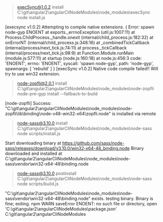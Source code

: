 
> execSync@1.0.2 install C:\git\angular2\angularCliNodeModules\node_modules\execSync
> node install.js

[execsync v1.0.2] Attempting to compile native extensions.
{ Error: spawn node-gyp ENOENT
    at exports._errnoException (util.js:1007:11)
    at Process.ChildProcess._handle.onexit (internal/child_process.js:182:32)
    at onErrorNT (internal/child_process.js:348:16)
    at _combinedTickCallback (internal/process/next_tick.js:74:11)
    at process._tickCallback (internal/process/next_tick.js:98:9)
    at Function.Module.runMain (module.js:577:11)
    at startup (node.js:160:18)
    at node.js:456:3
  code: 'ENOENT',
  errno: 'ENOENT',
  syscall: 'spawn node-gyp',
  path: 'node-gyp',
  spawnargs: [ 'rebuild' ] }
[execSync v1.0.2]
    Native code compile failed!!
    Will try to use win32 extension.

> node-zopfli@2.0.1 install C:\git\angular2\angularCliNodeModules\node_modules\node-zopfli
> node-pre-gyp install --fallback-to-build

[node-zopfli] Success: "C:\git\angular2\angularCliNodeModules\node_modules\node-zopfli\lib\binding\node-v48-win32-x64\zopfli.node" is installed via remote

> node-sass@3.10.0 install C:\git\angular2\angularCliNodeModules\node_modules\node-sass
> node scripts/install.js

Start downloading binary at https://github.com/sass/node-sass/releases/download/v3.10.0/win32-x64-48_binding.node
Binary downloaded and installed at C:\git\angular2\angularCliNodeModules\node_modules\node-sass\vendor\win32-x64-48\binding.node

> node-sass@3.10.0 postinstall C:\git\angular2\angularCliNodeModules\node_modules\node-sass
> node scripts/build.js

"C:\git\angular2\angularCliNodeModules\node_modules\node-sass\vendor\win32-x64-48\binding.node" exists.
 testing binary.
Binary is fine; exiting.
npm WARN saveError ENOENT: no such file or directory, open 'C:\git\angular2\angularCliNodeModules\package.json'
C:\git\angular2\angularCliNodeModules